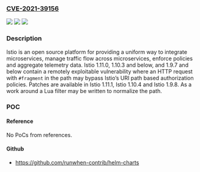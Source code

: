 ### [CVE-2021-39156](https://cve.mitre.org/cgi-bin/cvename.cgi?name=CVE-2021-39156)
![](https://img.shields.io/static/v1?label=Product&message=istio&color=blue)
![](https://img.shields.io/static/v1?label=Version&message=n%2Fa&color=blue)
![](https://img.shields.io/static/v1?label=Vulnerability&message=CWE-863%3A%20Incorrect%20Authorization&color=brighgreen)

### Description

Istio is an open source platform for providing a uniform way to integrate microservices, manage traffic flow across microservices, enforce policies and aggregate telemetry data. Istio 1.11.0, 1.10.3 and below, and 1.9.7 and below contain a remotely exploitable vulnerability where an HTTP request with `#fragment` in the path may bypass Istio’s URI path based authorization policies. Patches are available in Istio 1.11.1, Istio 1.10.4 and Istio 1.9.8. As a work around a Lua filter may be written to normalize the path.

### POC

#### Reference
No PoCs from references.

#### Github
- https://github.com/runwhen-contrib/helm-charts

